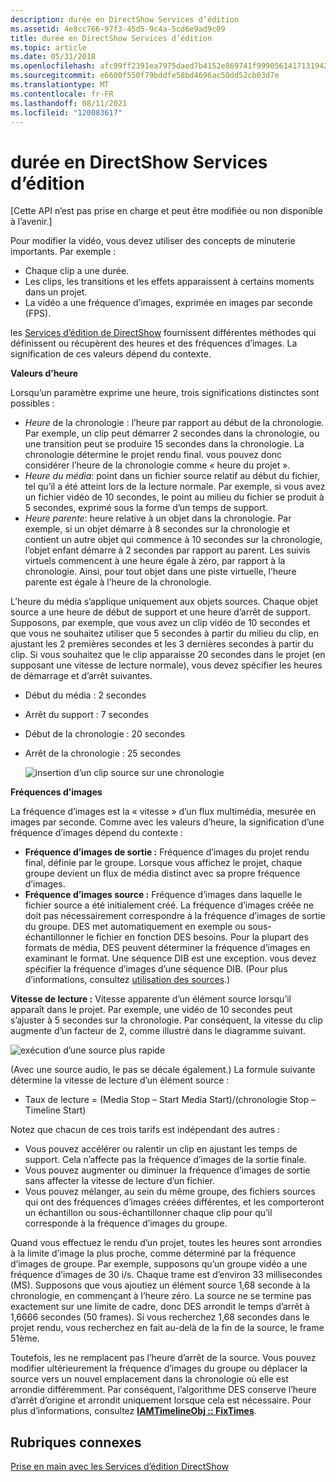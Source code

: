 ```yaml
---
description: durée en DirectShow Services d’édition
ms.assetid: 4e8cc766-97f3-45d5-9c4a-5cd6e9ad9c09
title: durée en DirectShow Services d’édition
ms.topic: article
ms.date: 05/31/2018
ms.openlocfilehash: afc99ff2391ea7975daed7b4152e869741f9990561417131942c4d86e904fca8
ms.sourcegitcommit: e6600f550f79bddfe58bd4696ac50dd52cb03d7e
ms.translationtype: MT
ms.contentlocale: fr-FR
ms.lasthandoff: 08/11/2021
ms.locfileid: "120083617"
---
```

# <a name="time-in-directshow-editing-services"></a>durée en DirectShow Services d’édition

\[Cette API n’est pas prise en charge et peut être modifiée ou non disponible à l’avenir.\]

Pour modifier la vidéo, vous devez utiliser des concepts de minuterie importants. Par exemple :

-   Chaque clip a une durée.
-   Les clips, les transitions et les effets apparaissent à certains moments dans un projet.
-   La vidéo a une fréquence d’images, exprimée en images par seconde (FPS).

les [Services d’édition de DirectShow](directshow-editing-services.md) fournissent différentes méthodes qui définissent ou récupèrent des heures et des fréquences d’images. La signification de ces valeurs dépend du contexte.

**Valeurs d’heure**

Lorsqu’un paramètre exprime une heure, trois significations distinctes sont possibles :

-   *Heure* de la chronologie : l’heure par rapport au début de la chronologie. Par exemple, un clip peut démarrer 2 secondes dans la chronologie, ou une transition peut se produire 15 secondes dans la chronologie. La chronologie détermine le projet rendu final. vous pouvez donc considérer l’heure de la chronologie comme « heure du projet ».
-   *Heure du média*: point dans un fichier source relatif au début du fichier, tel qu’il a été atteint lors de la lecture normale. Par exemple, si vous avez un fichier vidéo de 10 secondes, le point au milieu du fichier se produit à 5 secondes, exprimé sous la forme d’un temps de support.
-   *Heure parente*: heure relative à un objet dans la chronologie. Par exemple, si un objet démarre à 8 secondes sur la chronologie et contient un autre objet qui commence à 10 secondes sur la chronologie, l’objet enfant démarre à 2 secondes par rapport au parent. Les suivis virtuels commencent à une heure égale à zéro, par rapport à la chronologie. Ainsi, pour tout objet dans une piste virtuelle, l’heure parente est égale à l’heure de la chronologie.

L’heure du média s’applique uniquement aux objets sources. Chaque objet source a une heure de début de support et une heure d’arrêt de support. Supposons, par exemple, que vous avez un clip vidéo de 10 secondes et que vous ne souhaitez utiliser que 5 secondes à partir du milieu du clip, en ajustant les 2 premières secondes et les 3 dernières secondes à partir du clip. Si vous souhaitez que le clip apparaisse 20 secondes dans le projet (en supposant une vitesse de lecture normale), vous devez spécifier les heures de démarrage et d’arrêt suivantes.

-   Début du média : 2 secondes
-   Arrêt du support : 7 secondes
-   Début de la chronologie : 20 secondes
-   Arrêt de la chronologie : 25 secondes

    ![insertion d’un clip source sur une chronologie](images/des-time1.png)

**Fréquences d’images**

La fréquence d’images est la « vitesse » d’un flux multimédia, mesurée en images par seconde. Comme avec les valeurs d’heure, la signification d’une fréquence d’images dépend du contexte :

-   **Fréquence d’images de sortie :** Fréquence d’images du projet rendu final, définie par le groupe. Lorsque vous affichez le projet, chaque groupe devient un flux de média distinct avec sa propre fréquence d’images.
-   **Fréquence d’images source :** Fréquence d’images dans laquelle le fichier source a été initialement créé. La fréquence d’images créée ne doit pas nécessairement correspondre à la fréquence d’images de sortie du groupe. DES met automatiquement en exemple ou sous-échantillonner le fichier en fonction DES besoins. Pour la plupart des formats de média, DES peuvent déterminer la fréquence d’images en examinant le format. Une séquence DIB est une exception. vous devez spécifier la fréquence d’images d’une séquence DIB. (Pour plus d’informations, consultez [utilisation des sources](working-with-sources.md).)

**Vitesse de lecture :** Vitesse apparente d’un élément source lorsqu’il apparaît dans le projet. Par exemple, une vidéo de 10 secondes peut s’ajuster à 5 secondes sur la chronologie. Par conséquent, la vitesse du clip augmente d’un facteur de 2, comme illustré dans le diagramme suivant.

![exécution d’une source plus rapide](images/des-time2.png)

(Avec une source audio, le pas se décale également.) La formule suivante détermine la vitesse de lecture d’un élément source :

-   Taux de lecture = (Media Stop – Start Media Start)/(chronologie Stop – Timeline Start)

Notez que chacun de ces trois tarifs est indépendant des autres :

-   Vous pouvez accélérer ou ralentir un clip en ajustant les temps de support. Cela n’affecte pas la fréquence d’images de la sortie finale.
-   Vous pouvez augmenter ou diminuer la fréquence d’images de sortie sans affecter la vitesse de lecture d’un fichier.
-   Vous pouvez mélanger, au sein du même groupe, des fichiers sources qui ont des fréquences d’images créées différentes, et les comporteront un échantillon ou sous-échantillonner chaque clip pour qu’il corresponde à la fréquence d’images du groupe.

Quand vous effectuez le rendu d’un projet, toutes les heures sont arrondies à la limite d’image la plus proche, comme déterminé par la fréquence d’images de groupe. Par exemple, supposons qu’un groupe vidéo a une fréquence d’images de 30 i/s. Chaque trame est d’environ 33 millisecondes (MS). Supposons que vous ajoutiez un élément source 1,68 seconde à la chronologie, en commençant à l’heure zéro. La source ne se termine pas exactement sur une limite de cadre, donc DES arrondit le temps d’arrêt à 1,6666 secondes (50 frames). Si vous recherchez 1,68 secondes dans le projet rendu, vous recherchez en fait au-delà de la fin de la source, le frame 51ème.

Toutefois, les ne remplacent pas l’heure d’arrêt de la source. Vous pouvez modifier ultérieurement la fréquence d’images du groupe ou déplacer la source vers un nouvel emplacement dans la chronologie où elle est arrondie différemment. Par conséquent, l’algorithme DES conserve l’heure d’arrêt d’origine et arrondit uniquement lorsque cela est nécessaire. Pour plus d’informations, consultez [**IAMTimelineObj :: FixTimes**](iamtimelineobj-fixtimes.md).

## <a name="related-topics"></a>Rubriques connexes

<dl> <dt>

[Prise en main avec les Services d’édition DirectShow](getting-started-with-directshow-editing-services.md)
</dt> </dl>

 

 



